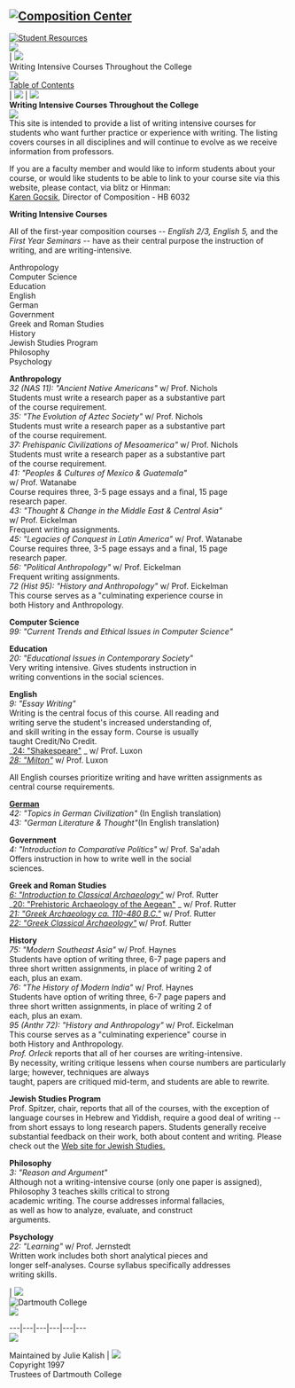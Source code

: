   
[![Composition Center](../graphics/banner.gif)](../index.html)  
---  
[![Student Resources](../graphics/student.gif)](index.html)  
![](../resources/dot_clear.gif)  
|  ![](../resources/dot_clear.gif)  
Writing Intensive Courses Throughout the College  
![](../resources/dot_clear.gif)  
[Table of Contents](index.html)  
|  ![](../resources/dot_clear.gif) |  ![](../resources/dot_clear.gif)  
**Writing Intensive Courses Throughout the College**  
![](../resources/dot_clear.gif)  
This site is intended to provide a list of writing intensive courses for
students who want further practice or experience with writing. The listing
covers courses in all disciplines and will continue to evolve as we receive
information from professors.  
  
If you are a faculty member and would like to inform students about your
course, or would like students to be able to link to your course site via this
website, please contact, via blitz or Hinman:  
[Karen Gocsik,](mailto:gocsik@dartmouth.edu) Director of Composition - HB 6032  
  
**Writing Intensive Courses**  
  
All of the first-year composition courses -- _English 2/3, English 5,_ and the
_First Year Seminars_ \-- have as their central purpose the instruction of
writing, and are writing-intensive.  
  
Anthropology  
Computer Science  
Education  
English  
German  
Government  
Greek and Roman Studies  
History  
Jewish Studies Program  
Philosophy  
Psychology  
  
**Anthropology**  
_32 (NAS 11): "Ancient Native Americans"_ w/ Prof. Nichols  
Students must write a research paper as a substantive part  
of the course requirement.  
_35: "The Evolution of Aztec Society"_ w/ Prof. Nichols  
Students must write a research paper as a substantive part  
of the course requirement.  
_37: Prehispanic Civilizations of Mesoamerica"_ w/ Prof. Nichols  
Students must write a research paper as a substantive part  
of the course requirement.  
_41: "Peoples & Cultures of Mexico & Guatemala"_  
w/ Prof. Watanabe  
Course requires three, 3-5 page essays and a final, 15 page  
research paper.  
_43: "Thought & Change in the Middle East & Central Asia"_  
w/ Prof. Eickelman  
Frequent writing assignments.  
_45: "Legacies of Conquest in Latin America"_ w/ Prof. Watanabe  
Course requires three, 3-5 page essays and a final, 15 page  
research paper.  
_56: "Political Anthropology"_ w/ Prof. Eickelman  
Frequent writing assignments.  
_72 (Hist 95): "History and Anthropology"_ w/ Prof. Eickelman  
This course serves as a "culminating experience course in  
both History and Anthropology.  
  
**Computer Science**  
_99: "Current Trends and Ethical Issues in Computer Science"_  
  
**Education**  
_20: "Educational Issues in Contemporary Society"_  
Very writing intensive. Gives students instruction in  
writing conventions in the social sciences.  
  
**English**  
_9: "Essay Writing"_  
Writing is the central focus of this course. All reading and  
writing serve the student's increased understanding of,  
and skill writing in the essay form. Course is usually  
taught Credit/No Credit.  
_[24: "Shakespeare"](http://www.dartmouth.edu/%7Eengl24/information.html) _ w/
Prof. Luxon  
_[28: "Milton"](http://www.dartmouth.edu/%7Eengl28/information.html)_ w/ Prof.
Luxon  
  
All English courses prioritize writing and have written assignments as central
course requirements.  
  
**[German](http://www.dartmouth.edu/artsci/german)**  
_42: "Topics in German Civilization"_ (In English translation)  
_43: "German Literature & Thought"_(In English translation)  
  
**Government**  
_4: "Introduction to Comparative Politics"_ w/ Prof. Sa'adah  
Offers instruction in how to write well in the social  
sciences.  
  
**Greek and Roman Studies**  
_[6: "Introduction to Classical
Archaeology"](http://www.dartmouth.edu/artsci/classics/syllabi/grs6.html)_ w/
Prof. Rutter  
_[20: "Prehistoric Archaeology of the
Aegean"](http://www.dartmouth.edu/artsci/classics/syllabi/grs20.html) _ w/
Prof. Rutter  
_[21: "Greek Archaeology ca. 110-480
B.C."](http://www.dartmouth.edu/artsci/classics/syllabi/GRS21.html)_ w/ Prof.
Rutter  
_[22: "Greek Classical Archaeology"](http://www.dartmouth.edu/%7Egrs22)_ w/
Prof. Rutter  
  
**History**  
_75: "Modern Southeast Asia"_ w/ Prof. Haynes  
Students have option of writing three, 6-7 page papers and  
three short written assignments, in place of writing 2 of  
each, plus an exam.  
_76: "The History of Modern India"_ w/ Prof. Haynes  
Students have option of writing three, 6-7 page papers and  
three short written assignments, in place of writing 2 of  
each, plus an exam.  
_95 (Anthr 72): "History and Anthropology"_ w/ Prof. Eickelman  
This course serves as a "culminating experience" course in  
both History and Anthropology.  
_Prof. Orleck_ reports that all of her courses are writing-intensive.  
By necessity, writing critique lessens when course numbers  are particularly
large; however, techniques are always  
taught, papers are critiqued mid-term, and students are able to rewrite.  
  
**Jewish Studies Program**  
Prof. Spitzer, chair, reports that all of the courses, with the exception of
language courses in Hebrew and Yiddish, require a good deal of writing -- from
short essays to long research papers. Students generally receive substantial
feedback on their work, both about content and writing. Please check out the
[Web site for Jewish Studies.](http://www.dartmouth.edu/%7Ejewish/index.html)  
  
**Philosophy**  
_3: "Reason and Argument"_  
Although not a writing-intensive course (only one paper is assigned),
Philosophy 3 teaches skills critical to strong  
academic writing. The course addresses informal fallacies,  
as well as how to analyze, evaluate, and construct  
arguments.  
  
**Psychology**  
_22: "Learning"_ w/ Prof. Jernstedt  
Written work includes both short analytical pieces and  
longer self-analyses. Course syllabus specifically addresses  
writing skills.  
  
  
  
  

|  ![](../resources/dot_clear.gif)  
![Dartmouth College](../graphics/bot_banner.gif)  
![](../resources/dot_clear.gif)  
  
---|---|---|---|---|---  
![](../resources/dot_clear.gif)  
  
Maintained by Julie Kalish |  ![](../resources/dot_clear.gif)  
Copyright 1997  
Trustees of Dartmouth College


